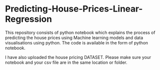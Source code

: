 # Predicting-House-Prices-Linear-Regression
This repository consists of python notebook which explains the process of predicting the house prices 
using Machine learning models and data visualisations using python. The code is available in the form of python notebook.

I have also uploaded the house pricing DATASET. Please make sure your notebook and your csv file are in the same location or folder.
